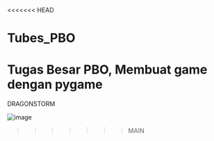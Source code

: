 <<<<<<< HEAD
# Tubes_PBO

Tugas Besar PBO, Membuat game dengan pygame
=======
DRAGONSTORM

![image](https://github.com/FadilRifqi/Tubes_PBO/assets/108844635/98734a9f-9792-4642-9208-3fa6757f7059)

>>>>>>> MAIN

